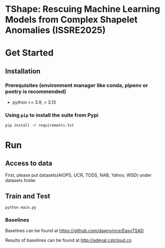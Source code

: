 # TShape: Rescuing Machine Learning Models from Complex Shapelet Anomalies (ISSRE2025)

# Get Started

## Installation

### Prerequisites (environment manager like conda, pipenv or poetry is recommended)

- python >= 3.9, < 3.13

### Using `pip` to install the suite from Pypi

```
pip install -r requirements.txt
```

# Run

## Access to data

First, please put datasets(AIOPS, UCR, TODS, NAB, Yahoo, WSD) under datasets folder

## Train and Test

```
python main.py
```



### Baselines
Baselines can be found at https://github.com/dawnvince/EasyTSAD


Results of baselines can be found at http://adeval.cstcloud.cn
